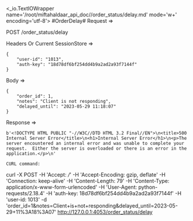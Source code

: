 <_io.TextIOWrapper name='/root/miftahaldaar_api_doc//order_status/delay.md' mode='w+' encoding='utf-8'>
#OrderDelay# Request =>

POST /order_status/delay

Headers Or Current SessionStore =>
```
{
    "user-id": "1013",
    "auth-key": "18d78df6bf254dd4b9a2ad2a93f7144f"
}
```
Body => 
```
{
    "order_id": 1,
    "notes": "Client is not responding",
    "delayed_until": "2023-05-29 11:18:07"
}
```
Response => 
```
b'<!DOCTYPE HTML PUBLIC "-//W3C//DTD HTML 3.2 Final//EN">\n<title>500 Internal Server Error</title>\n<h1>Internal Server Error</h1>\n<p>The server encountered an internal error and was unable to complete your request.  Either the server is overloaded or there is an error in the application.</p>\n'

CURL command:
```
curl -X POST -H 'Accept: */*' -H 'Accept-Encoding: gzip, deflate' -H 'Connection: keep-alive' -H 'Content-Length: 79' -H 'Content-Type: application/x-www-form-urlencoded' -H 'User-Agent: python-requests/2.18.4' -H 'auth-key: 18d78df6bf254dd4b9a2ad2a93f7144f' -H 'user-id: 1013' -d 'order_id=1&notes=Client+is+not+responding&delayed_until=2023-05-29+11%3A18%3A07' http://127.0.0.1:4053/order_status/delay
```
